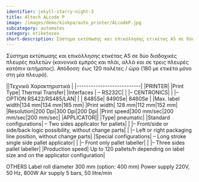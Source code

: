 ```yaml
---
identifier: jekyll-starry-night-3
title: Altech ALcode P
image: /images/demo/kiokpa/auto_printer/ALcodeP.jpg
subcategory: automates
category: etiketezes
short-description: Σύστημα εκτύπωσης και επικόλλησης ετικέτας A5 σε δύο διαδοχικές πλευρές παλετών
---
```





Σύστημα εκτύπωσης και επικόλλησης ετικέτας A5 σε δύο διαδοχικές πλευρές παλετών
(κανονικά εμπρός και πλάι, αλλά και σε τρεις πλευρές κατόπιν αιτήματος).
Απόδοση: έως 120 παλέτες / ώρα (180 με ετικέτα μόνο στη μία πλευρά).


||Τεχνικά Χαρακτηριστικά     |
|---------------------------|
|PRINTER|
|Print Type|  Thermal Transfer|
|Interfaces | –  RS232C|
|  |–  CENTRONICS|
|  |–  OPTION RS422/RS485/LAN|
|  | 8485Se|  8490Se| 8460Se |
|Max. label width|134 mm|134 mm|165 mm|
|Print width| 128 mm|112 mm|152 mm|
|Resolution|200 Dpi|300 Dpi|200 Dpi|
|Print speed|300 mm/sec|200 mm/sec|200 mm/sec|
|APPLICATOR||
|Type|    pneumatic|
|Standard configurations|     –  Two sides applicator for pallets|
|  |–  Front/side or side/back logic possibility, without change parts|
|  |–  Left or right packaging line position, without change parts|
|Special configurations|  –  Long stroke single side pallet applicator|
|  |–  Front only pallet labeller|
|  |–  Three sides pallet labeller|
|Production speed|    Up to 120 pallets/h depending on label size and on the applicator configuration|

 

 

 

 

 

 

 

OTHERS
Label roll diameter     300 mm (option: 400 mm)
Power supply    220V, 50 Hz, 800W
Air supply  5 bars, 50 litre/min

 
